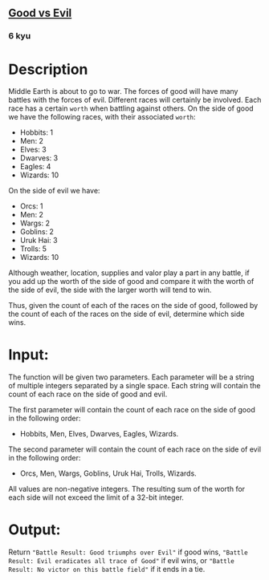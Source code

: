 <h2><a href=https://www.codewars.com/kata/52761ee4cffbc69732000738/train/javascript target="_blank">Good vs Evil</a></h2><h3>6 kyu</h3><h1 id="description">Description</h1><p>Middle Earth is about to go to war.  The forces of good will have many battles with the forces of evil. Different races will certainly be involved.  Each race has a certain <code>worth</code> when battling against others. On the side of good we have the following races, with their associated <code>worth</code>:</p><ul><li>Hobbits: 1</li><li>Men: 2</li><li>Elves: 3</li><li>Dwarves: 3</li><li>Eagles: 4</li><li>Wizards: 10</li></ul><p>On the side of evil we have:</p><ul><li>Orcs: 1</li><li>Men: 2</li><li>Wargs: 2</li><li>Goblins: 2</li><li>Uruk Hai: 3</li><li>Trolls: 5</li><li>Wizards: 10</li></ul><p>Although weather, location, supplies and valor play a part in any battle, if you add up the worth of the side of good and compare it with the worth of the side of evil, the side with the larger worth will tend to win.</p><p>Thus, given the count of each of the races on the side of good, followed by the count of each of the races on the side of evil, determine which side wins.</p><h1 id="input">Input:</h1><p>The function will be given two parameters.  Each parameter will be a string of multiple integers separated by a single space.  Each string will contain the count of each race on the side of good and evil.</p><p>The first parameter will contain the count of each race on the side of good in the following order:</p><ul><li>Hobbits, Men, Elves, Dwarves, Eagles, Wizards.</li></ul><p>The second parameter will contain the count of each race on the side of evil in the following order:</p><ul><li>Orcs, Men, Wargs, Goblins, Uruk Hai, Trolls, Wizards.</li></ul><p>All values are non-negative integers. The resulting sum of the worth for each side will not exceed the limit of a 32-bit integer.</p><h1 id="output">Output:</h1><p>Return <code>"Battle Result: Good triumphs over Evil"</code> if good wins, <code>"Battle Result: Evil eradicates all trace of Good"</code> if evil wins, or <code>"Battle Result: No victor on this battle field"</code> if it ends in a tie.</p>
